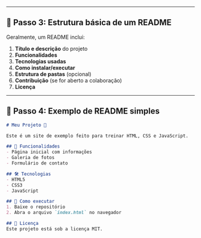 
---

## 🔹 Passo 3: Estrutura básica de um README
Geralmente, um README inclui:

1. **Título e descrição** do projeto  
2. **Funcionalidades**  
3. **Tecnologias usadas**  
4. **Como instalar/executar**  
5. **Estrutura de pastas** (opcional)  
6. **Contribuição** (se for aberto a colaboração)  
7. **Licença**  

---

## 🔹 Passo 4: Exemplo de README simples
```markdown
# Meu Projeto 🚀

Este é um site de exemplo feito para treinar HTML, CSS e JavaScript.

## 📌 Funcionalidades
- Página inicial com informações
- Galeria de fotos
- Formulário de contato

## 🛠️ Tecnologias
- HTML5
- CSS3
- JavaScript

## 🚀 Como executar
1. Baixe o repositório
2. Abra o arquivo `index.html` no navegador

## 📜 Licença
Este projeto está sob a licença MIT.
